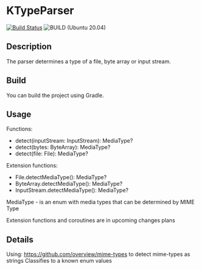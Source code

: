# KTypeParser
[![Build Status](https://travis-ci.org/Isabek/media-type-parser.svg)](https://travis-ci.org/Isabek/es-response-parser)
![BUILD (Ubuntu 20.04)](https://github.com/alekseinovikov/KTypeParser/workflows/BUILD%20(Ubuntu%2020.04)/badge.svg?branch=master)

## Description
The parser determines a type of a file, byte array or input stream. 

## Build
You can build the project using Gradle.

## Usage

Functions:
* detect(inputStream: InputStream): MediaType?
* detect(bytes: ByteArray): MediaType?
* detect(file: File): MediaType?

Extension functions:
* File.detectMediaType(): MediaType?
* ByteArray.detectMediaType(): MediaType?
* InputStream.detectMediaType(): MediaType?

MediaType - is an enum with media types that can be determined by MIME Type

Extension functions and coroutines are in upcoming changes plans

## Details
Using: https://github.com/overview/mime-types to detect mime-types as strings
Classifies to a known enum values 